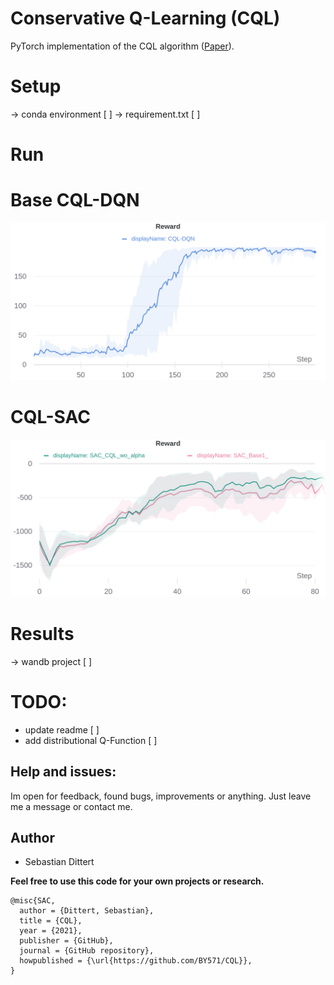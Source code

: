 # Conservative Q-Learning (CQL)
PyTorch implementation of the CQL algorithm ([Paper](https://arxiv.org/pdf/2006.04779.pdf)).

# Setup 
-> conda environment [ ]
-> requirement.txt [ ]

# Run 

# Base CQL-DQN 
![alt_text](imgs/cql_dqn.png)

# CQL-SAC
![alt_text](imgs/sac_cql_wo_alpha.png)

# Results
-> wandb project [ ]

# TODO:
- update readme [ ]
- add distributional Q-Function [ ]

## Help and issues:
Im open for feedback, found bugs, improvements or anything. Just leave me a message or contact me.

## Author
- Sebastian Dittert

**Feel free to use this code for your own projects or research.**
```
@misc{SAC,
  author = {Dittert, Sebastian},
  title = {CQL},
  year = {2021},
  publisher = {GitHub},
  journal = {GitHub repository},
  howpublished = {\url{https://github.com/BY571/CQL}},
}
```


